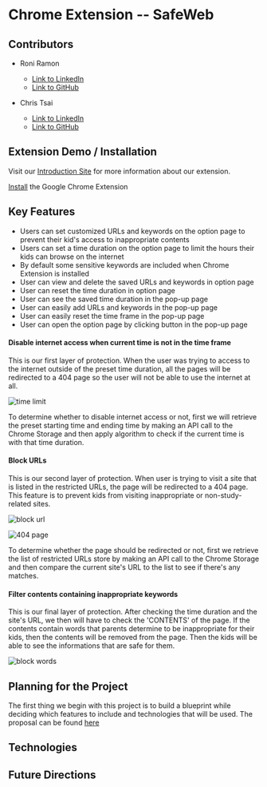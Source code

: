 # Chrome Extension -- SafeWeb
## Contributors
* Roni Ramon
  * [Link to LinkedIn](https://www.linkedin.com/in/roni-ramon-69531410a/)
  * [Link to GitHub](https://github.com/roniRamon)

* Chris Tsai
  * [Link to LinkedIn](https://www.linkedin.com/in/cheng-tsai-09bb63132/)
  * [Link to GitHub](https://github.com/tsai810417)

## Extension Demo / Installation
Visit our [Introduction Site]("#") for more information about our extension.

[Install]("#") the Google Chrome Extension

## Key Features
* Users can set customized URLs and keywords on the option page to prevent their kid's access to inappropriate contents
* Users can set a time duration on the option page to limit the hours their kids can browse on the internet
* By default some sensitive keywords are included when Chrome Extension is installed
* User can view and delete the saved URLs and keywords in option page
* User can reset the time duration in option page
* User can see the saved time duration in the pop-up page
* User can easily add URLs and keywords in the pop-up page
* User can easily reset the time frame in the pop-up page
* User can open the option page by clicking button in the pop-up page

#### Disable internet access when current time is not in the time frame
This is our first layer of protection. When the user was trying to access to the internet outside of the preset time duration, all the pages will be redirected to a 404 page so the user will not be able to use the internet at all.

![time limit]('#')

To determine whether to disable internet access or not, first we will retrieve the preset starting time and ending time by making an API call to the Chrome Storage and then apply algorithm to check if the current time is with that time duration.

#### Block URLs
This is our second layer of protection. When user is trying to visit a site that is listed in the restricted URLs, the page will be redirected to a 404 page. This feature is to prevent kids from visiting inappropriate or non-study-related sites.

![block url]('https://github.com/tsai810417/safeWeb/blob/master/images/block_url.gif?raw=true')

![404 page]('https://raw.githubusercontent.com/tsai810417/safeWeb/master/images/block_web_pages.png')

To determine whether the page should be redirected or not, first we retrieve the list of restricted URLs store by making an API call to the Chrome Storage and then compare the current site's URL to the list to see if there's any matches.

#### Filter contents containing inappropriate keywords
This is our final layer of protection. After checking the time duration and the site's URL, we then will have to check the 'CONTENTS' of the page. If the contents contain words that parents determine to be inappropriate for their kids, then the contents will be removed from the page. Then the kids will be able to see the informations that are safe for them.

![block words]('https://github.com/tsai810417/safeWeb/blob/master/images/block_word.gif?raw=true')


## Planning for the Project
The first thing we begin with this project is to build a blueprint while deciding which features to include and technologies that will be used. The proposal can be found [here]('https://github.com/tsai810417/safeWeb/blob/master/proposal.md')
## Technologies

## Future Directions
